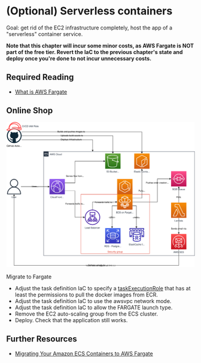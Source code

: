 # (Optional) Serverless containers

Goal: get rid of the EC2 infrastructure completely, host the app of a "serverless" container service.

**Note that this chapter will incur some minor costs, as AWS Fargate is NOT part of the free tier. Revert the IaC to the previous chapter's state and deploy once you're done to not incur unnecessary costs.**

## Required Reading
- [What is AWS Fargate](https://docs.aws.amazon.com/AmazonECS/latest/developerguide/AWS_Fargate.html)

## Online Shop

![Application Diagram](./diagrams/420.drawio.svg)

Migrate to Fargate
- Adjust the task definition IaC to specify a [taskExecutionRole](https://docs.aws.amazon.com/AmazonECS/latest/developerguide/task_execution_IAM_role.html) that has at least the permissions to pull the docker images from ECR. 
- Adjust the task definition IaC to use the awsvpc network mode.
- Adjust the task definition IaC to allow the FARGATE launch type.
- Remove the EC2 auto-scaling group from the ECS cluster.
- Deploy. Check that the application still works.

## Further Resources
 - [Migrating Your Amazon ECS Containers to AWS Fargate](https://aws.amazon.com/blogs/compute/migrating-your-amazon-ecs-containers-to-aws-fargate/)